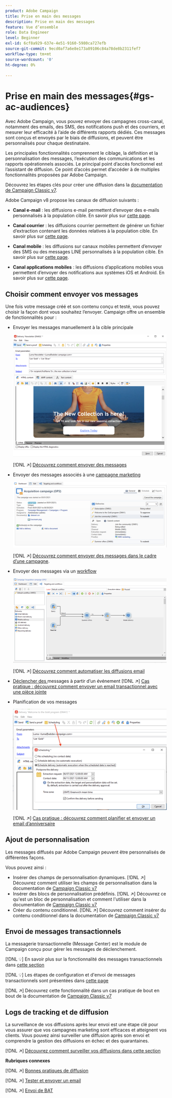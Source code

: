 ```yaml
---
product: Adobe Campaign
title: Prise en main des messages
description: Prise en main des messages
feature: Vue d’ensemble
role: Data Engineer
level: Beginner
exl-id: 6cf8a929-637e-4e51-9160-5980ca727efb
source-git-commit: 9ecd0af7a6e8e173a89106c84a78de8b2311fef7
workflow-type: tm+mt
source-wordcount: '0'
ht-degree: 0%

---
```


# Prise en main des messages{#gs-ac-audiences}

Avec Adobe Campaign, vous pouvez envoyer des campagnes cross-canal, notamment des emails, des SMS, des notifications push et des courriers, et mesurer leur efficacité à l’aide de différents rapports dédiés. Ces messages sont conçus et envoyés par le biais de diffusions, et peuvent être personnalisés pour chaque destinataire.

Les principales fonctionnalités comprennent le ciblage, la définition et la personnalisation des messages, l’exécution des communications et les rapports opérationnels associés. Le principal point d’accès fonctionnel est l’assistant de diffusion. Ce point d’accès permet d’accéder à de multiples fonctionnalités proposées par Adobe Campaign.

Découvrez les étapes clés pour créer une diffusion dans la [documentation de Campaign Classic v7](https://experienceleague.adobe.com/docs/campaign-classic/using/sending-messages/key-steps-when-creating-a-delivery/steps-about-delivery-creation-steps.html?lang=fr).

Adobe Campaign v8 propose les canaux de diffusion suivants :

* **Canal e-mail** : les diffusions e-mail permettent d’envoyer des e-mails personnalisés à la population cible. En savoir plus sur [cette page](../send/email.md).

* **Canal courrier** : les diffusions courrier permettent de générer un fichier d’extraction contenant les données relatives à la population cible.  En savoir plus sur [cette page](../send/direct-mail.md).

* **Canal mobile** : les diffusions sur canaux mobiles permettent d’envoyer des SMS ou des messages LINE personnalisés à la population cible.  En savoir plus sur [cette page](../send/sms.md).

* **Canal applications mobiles** : les diffusions d’applications mobiles vous permettent d’envoyer des notifications aux systèmes iOS et Android.  En savoir plus sur [cette page](../send/push.md).

<!--
* **LINE channel**: LINE deliveries let you send messages on LINE, an instant messaging application available on all smartphones. Learn more in [this page](../send/line.md)
-->

## Choisir comment envoyer vos messages

Une fois votre message créé et son contenu conçu et testé, vous pouvez choisir la façon dont vous souhaitez l’envoyer. Campaign offre un ensemble de fonctionnalités pour :

* Envoyer les messages manuellement à la cible principale

   ![](assets/send-email.png)

   [!DNL :arrow_upper_right:] [Découvrez comment envoyer des messages](https://experienceleague.adobe.com/docs/campaign-classic/using/sending-messages/sending-emails/sending-an-email/sending-messages.html?lang=fr)
* Envoyer des messages associés à une [campagne marketing](campaigns.md)

   ![](assets/deliveries-in-a-campaign.png)

   [!DNL :arrow_upper_right:] [Découvrez comment envoyer des messages dans le cadre d’une campagne](https://experienceleague.adobe.com/docs/campaign-classic/using/orchestrating-campaigns/orchestrate-campaigns/marketing-campaign-deliveries.html?lang=fr).
* Envoyer des messages via un [workflow](../config/workflows.md)

   ![](assets/send-in-a-wf.png)

   [!DNL :arrow_upper_right:] [Découvrez comment automatiser les diffusions email](https://experienceleague.adobe.com/docs/campaign-classic/using/automating-with-workflows/action-activities/delivery.html?lang=fr)
* [Déclencher des ](../send/transactional.md) messages à partir d’un événement
   [!DNL :arrow_upper_right:] [Cas pratique : découvrez comment envoyer un email transactionnel avec une pièce jointe](https://experienceleague.adobe.com/docs/campaign-classic/using/transactional-messaging/use-case/transactional-email-with-attachments.html?lang=fr)
* Planification de vos messages

   ![](assets/schedule-send.png)

   [!DNL :arrow_upper_right:] [Cas pratique : découvrez comment planifier et envoyer un email d’anniversaire](https://experienceleague.adobe.com/docs/campaign-classic/using/automating-with-workflows/use-cases/deliveries/sending-a-birthday-email.html?lang=fr)


## Ajout de personnalisation

Les messages diffusés par Adobe Campaign peuvent être personnalisés de différentes façons.

Vous pouvez ainsi :

* Insérer des champs de personnalisation dynamiques.
   [!DNL :arrow_upper_right:] Découvrez comment utiliser les champs de personnalisation dans la documentation de  [Campaign Classic v7](https://experienceleague.adobe.com/docs/campaign-classic/using/sending-messages/personalizing-deliveries/personalization-fields.html?lang=fr)
* Insérer des blocs de personnalisation prédéfinis.
   [!DNL :arrow_upper_right:] Découvrez ce qu&#39;est un bloc de personnalisation et comment l&#39;utiliser dans la documentation de  [Campaign Classic v7](https://experienceleague.adobe.com/docs/campaign-classic/using/sending-messages/personalizing-deliveries/personalization-blocks.html?lang=fr)
* Créer du contenu conditionnel.
   [!DNL :arrow_upper_right:] Découvrez comment insérer du contenu conditionnel dans la documentation de  [Campaign Classic v7](https://experienceleague.adobe.com/docs/campaign-classic/using/sending-messages/personalizing-deliveries/conditional-content.html?lang=fr)

## Envoi de messages transactionnels

La messagerie transactionnelle (Message Center) est le module de Campaign conçu pour gérer les messages de déclenchement.

[!DNL :bulb:] En savoir plus sur la fonctionnalité des messages transactionnels dans  [cette section](../dev/architecture.md#transac-msg-archi)

[!DNL :bulb:] Les étapes de configuration et d&#39;envoi de messages transactionnels sont présentées dans  [cette page](../send/transactional.md)

[!DNL :arrow_upper_right:] Découvrez cette fonctionnalité dans un cas pratique de bout en bout de la documentation de  [Campaign Classic v7](https://experienceleague.adobe.com/docs/campaign-classic/using/transactional-messaging/use-case/transactional-email-with-attachments.html?lang=fr#transactional-messaging)

## Logs de tracking et de diffusion

La surveillance de vos diffusions après leur envoi est une étape clé pour vous assurer que vos campagnes marketing sont efficaces et atteignent vos clients. Vous pouvez ainsi surveiller une diffusion après son envoi et comprendre la gestion des diffusions en échec et des quarantaines.

[!DNL :arrow_upper_right:] [Découvrez comment surveiller vos diffusions dans cette section](https://experienceleague.adobe.com/docs/campaign-classic/using/sending-messages/monitoring-deliveries/about-delivery-monitoring.html?lang=fr#sending-messages)


**Rubriques connexes**

[!DNL :arrow_upper_right:]  [Bonnes pratiques de diffusion](https://experienceleague.adobe.com/docs/campaign-classic/using/sending-messages/key-steps-when-creating-a-delivery/delivery-bestpractices/delivery-best-practices.html?lang=fr)

[!DNL :arrow_upper_right:]  [Tester et envoyer un email](https://experienceleague.adobe.com/docs/campaign-classic/using/sending-messages/sending-emails/sending-an-email/sending-messages.html)

[!DNL :arrow_upper_right:]  [Envoi de BAT](https://experienceleague.adobe.com/docs/campaign-classic/using/sending-messages/key-steps-when-creating-a-delivery/steps-validating-the-delivery.html?lang=fr)
